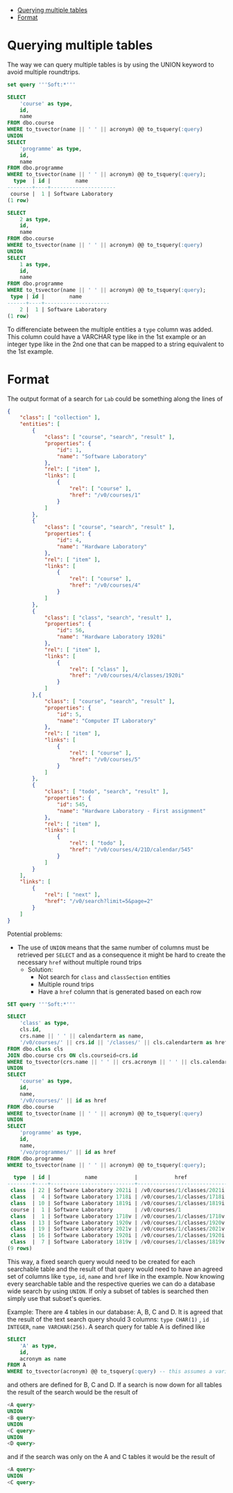 - [Querying multiple tables](#querying-multiple-tables)
- [Format](#format)

# Querying multiple tables

The way we can query multiple tables is by using the UNION keyword to avoid multiple roundtrips.

```sql
set query '''Soft:*'''

SELECT 
    'course' as type,
    id,
    name
FROM dbo.course
WHERE to_tsvector(name || ' ' || acronym) @@ to_tsquery(:query) 
UNION
SELECT
    'programme' as type,
    id,
    name
FROM dbo.programme
WHERE to_tsvector(name || ' ' || acronym) @@ to_tsquery(:query);
  type  | id |        name
--------+----+---------------------
 course |  1 | Software Laboratory
(1 row)

SELECT 
    2 as type,
    id,
    name
FROM dbo.course
WHERE to_tsvector(name || ' ' || acronym) @@ to_tsquery(:query) 
UNION
SELECT
    1 as type,
    id,
    name
FROM dbo.programme
WHERE to_tsvector(name || ' ' || acronym) @@ to_tsquery(:query);
 type | id |        name
------+----+---------------------
    2 |  1 | Software Laboratory
(1 row)
```

To differenciate between the multiple entities a `type` column was added. This column could have a VARCHAR type like in the 1st example or an integer type like in the 2nd one that can be mapped to a string equivalent to the 1st example.

# Format

The output format of a search for `Lab` could be something along the lines of

```json
{
    "class": [ "collection" ],
    "entities": [
        {
            "class": [ "course", "search", "result" ],
            "properties": {
                "id": 1,
                "name": "Software Laboratory"
            },
            "rel": [ "item" ],
            "links": [
                {
                    "rel": [ "course" ],
                    "href": "/v0/courses/1"
                }
            ]
        },
        {
            "class": [ "course", "search", "result" ],
            "properties": {
                "id": 4,
                "name": "Hardware Laboratory"
            },
            "rel": [ "item" ],
            "links": [
                {
                    "rel": [ "course" ],
                    "href": "/v0/courses/4"
                }
            ]
        },
        {
            "class": [ "class", "search", "result" ],
            "properties": {
                "id": 56,
                "name": "Hardware Laboratory 1920i"
            },
            "rel": [ "item" ],
            "links": [
                {
                    "rel": [ "class" ],
                    "href": "/v0/courses/4/classes/1920i"
                }
            ]
        },{
            "class": [ "course", "search", "result" ],
            "properties": {
                "id": 5,
                "name": "Computer IT Laboratory"
            },
            "rel": [ "item" ],
            "links": [
                {
                    "rel": [ "course" ],
                    "href": "/v0/courses/5"
                }
            ]
        },
        {
            "class": [ "todo", "search", "result" ],
            "properties": {
                "id": 545,
                "name": "Hardware Laboratory - First assignment"
            },
            "rel": [ "item" ],
            "links": [
                {
                    "rel": [ "todo" ],
                    "href": "/v0/courses/4/21D/calendar/545"
                }
            ]
        }
    ],
    "links": [
        {
            "rel": [ "next" ],
            "href": "/v0/search?limit=5&page=2"
        }
    ]
}
```

Potential problems:
* The use of `UNION` means that the same number of columns must be retrieved per `SELECT` and as a consequence it might be hard to create the necessary `href` without multiple round trips
  * Solution:
    * Not search for `class` and `classSection` entities
    * Multiple round trips
    * Have a `href` column that is generated based on each row

```sql
SET query '''Soft:*'''

SELECT
    'class' as type,
    cls.id,
    crs.name || ' ' || calendarterm as name,
    '/v0/courses/' || crs.id || '/classes/' || cls.calendarterm as href
FROM dbo.class cls 
JOIN dbo.course crs ON cls.courseid=crs.id
WHERE to_tsvector(crs.name || ' ' || crs.acronym || ' ' || cls.calendarterm) @@ to_tsquery(:query) 
UNION
SELECT
    'course' as type,
    id,
    name,
    '/v0/courses/' || id as href
FROM dbo.course
WHERE to_tsvector(name || ' ' || acronym) @@ to_tsquery(:query)
UNION
SELECT
    'programme' as type,
    id,
    name,
    '/vo/programmes/' || id as href 
FROM dbo.programme
WHERE to_tsvector(name || ' ' || acronym) @@ to_tsquery(:query);

  type  | id |           name            |            href
--------+----+---------------------------+-----------------------------
 class  | 22 | Software Laboratory 2021i | /v0/courses/1/classes/2021i
 class  |  4 | Software Laboratory 1718i | /v0/courses/1/classes/1718i
 class  | 10 | Software Laboratory 1819i | /v0/courses/1/classes/1819i
 course |  1 | Software Laboratory       | /v0/courses/1
 class  |  1 | Software Laboratory 1718v | /v0/courses/1/classes/1718v
 class  | 13 | Software Laboratory 1920v | /v0/courses/1/classes/1920v
 class  | 19 | Software Laboratory 2021v | /v0/courses/1/classes/2021v
 class  | 16 | Software Laboratory 1920i | /v0/courses/1/classes/1920i
 class  |  7 | Software Laboratory 1819v | /v0/courses/1/classes/1819v
(9 rows)
```

This way, a fixed search query would need to be created for each searchable table and the result of that query would need to have an agreed set of columns like `type`, `id`, `name` and `href` like in the example. Now knowing every searchable table and the respective queries we can do a database wide search by using `UNION`. If only a subset of tables is searched then simply use that subset's queries.

Example:
There are 4 tables in our database: A, B, C and D.
It is agreed that the result of the text search query should 3 columns: `type CHAR(1)` , `id INTEGER`, `name VARCHAR(256)`.
A search query for table A is defined like
```sql
SELECT
    'A' as type,
    id,
    acronym as name
FROM A
WHERE to_tsvector(acronym) @@ to_tsquery(:query) -- this assumes a variable containing the desired query
```

and others are defined for B, C and D.
If a search is now down for all tables the result of the search would be the result of
```sql
<A query>
UNION
<B query>
UNION
<C query>
UNION
<D query>
```
and if the search was only on the A and C tables it would be the result of
```sql
<A query>
UNION
<C query>
```